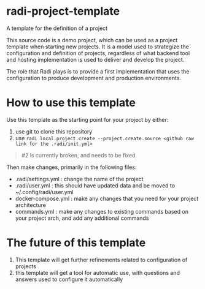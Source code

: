 # radi-project-template

A template for the definition of a project

This source code is a demo project, which can be used as a project template
when starting new projects.  It is a model used to strategize the configuration
and definition of projects, regardless of what backend tool and hosting 
implementation is used to deliver and develop the project.

The role that Radi plays is to provide a first implementation that uses the
configuration to produce development and production environments.

# How to use this template

Use this template as the starting point for your project by either:

1. use git to clone this repository
2. use `radi local.project.create --project.create.source <github raw link for the .radi/init.yml>`

> #2 is currently broken, and needs to be fixed.

Then make changes, primarily in the following files:

- .radi/settings.yml : change the name of the project
- .radi/user.yml : this should have updated data and be moved to ~/.config/radi/user.yml
- docker-compose.yml : make any changes that you need for your project architecture
- commands.yml : make any changes to existing commands based on your project arch, and add any additional commands

# The future of this template

1. This template will get further refinements related to configuration of projects
2. this template will get a tool for automatic use, with questions and answers used to configure it automatically
